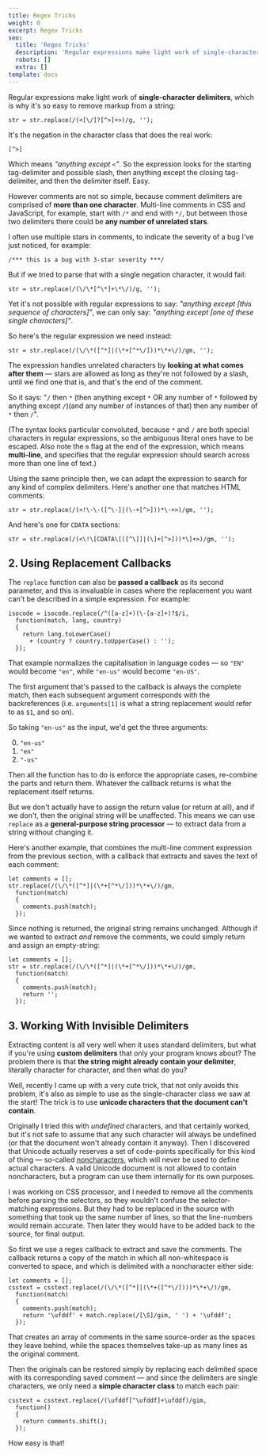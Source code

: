 ```yaml
---
title: Regex Tricks
weight: 0
excerpt: Regex Tricks
seo:
  title: 'Regex Tricks'
  description: 'Regular expressions make light work of single-character delimiters, which is why it's so easy to remove markup from a string:'
  robots: []
  extra: []
template: docs
---
```



Regular expressions make light work of **single-character delimiters**, which is why it's so easy to remove markup from a string:

```
str = str.replace(/(<[\/]?[^>]+>)/g, '');
```

It's the negation in the character class that does the real work:

```
[^>]
```

Which means _"anything except `<`"_. So the expression looks for the starting tag-delimiter and possible slash, then anything except the closing tag-delimiter, and then the delimiter itself. Easy.

However comments are not so simple, because comment delimiters are comprised of **more than one character**. Multi-line comments in CSS and JavaScript, for example, start with `/*` and end with `*/`, but between those two delimiters there could be **any number of unrelated stars**.

I often use multiple stars in comments, to indicate the severity of a bug I've just noticed, for example:

```
/*** this is a bug with 3-star severity ***/
```

But if we tried to parse that with a single negation character, it would fail:

```
str = str.replace(/(\/\*[^\*]+\*\/)/g, '');
```

Yet it's not possible with regular expressions to say: _"anything except \[this sequence of characters\]"_, we can only say: _"anything except \[one of these single characters\]"_.

So here's the regular expression we need instead:

```
str = str.replace(/(\/\*([^*]|(\*+[^*\/]))*\*+\/)/gm, '');
```

The expression handles unrelated characters by **looking at what comes after them** — stars are allowed as long as they're not followed by a slash, until we find one that is, and that's the end of the comment.

So it says: "`/` then `*` (then anything except `*` OR any number of `*` followed by anything except `/`)(and any number of instances of that) then any number of `*` then `/`".

(The syntax looks particular convoluted, because `*` and `/` are both special characters in regular expressions, so the ambiguous literal ones have to be escaped. Also note the `m` flag at the end of the expression, which means **multi-line**, and specifies that the regular expression should search across more than one line of text.)

Using the same principle then, we can adapt the expression to search for any kind of complex delimiters. Here's another one that matches HTML comments:

```
str = str.replace(/(<!\-\-([^\-]|(\-+[^>]))*\-+>)/gm, '');
```

And here's one for `CDATA` sections:

```
str = str.replace(/(<\!\[CDATA\[([^\]]|(\]+[^>]))*\]+>)/gm, '');
```

## 2\. Using Replacement Callbacks

The `replace` function can also be **passed a callback** as its second parameter, and this is invaluable in cases where the replacement you want can't be described in a simple expression. For example:

```
isocode = isocode.replace(/^([a-z]+)(\-[a-z]+)?$/i, 
  function(match, lang, country)
  {
    return lang.toLowerCase() 
      + (country ? country.toUpperCase() : '');
  });
```

That example normalizes the capitalisation in language codes — so `"EN"` would become `"en"`, while `"en-us"` would become `"en-US"`.

The first argument that's passed to the callback is always the complete match, then each subsequent argument corresponds with the backreferences (i.e. `arguments[1]` is what a string replacement would refer to as `$1`, and so on).

So taking `"en-us"` as the input, we'd get the three arguments:

0.  `"en-us"`
1.  `"en"`
2.  `"-us"`

Then all the function has to do is enforce the appropriate cases, re-combine the parts and return them. Whatever the callback returns is what the replacement itself returns.

But we don't actually have to assign the return value (or return at all), and if we don't, then the original string will be unaffected. This means we can use `replace` as a **general-purpose string processor** — to extract data from a string without changing it.

Here's another example, that combines the multi-line comment expression from the previous section, with a callback that extracts and saves the text of each comment:

```
let comments = [];
str.replace(/(\/\*([^*]|(\*+[^*\/]))*\*+\/)/gm, 
  function(match)
  {
    comments.push(match);
  });
```

Since nothing is returned, the original string remains unchanged. Although if we wanted to extract _and_ remove the comments, we could simply return and assign an empty-string:

```
let comments = [];
str = str.replace(/(\/\*([^*]|(\*+[^*\/]))*\*+\/)/gm, 
  function(match)
  {
    comments.push(match);
    return '';
  });
```

## 3\. Working With Invisible Delimiters

Extracting content is all very well when it uses standard delimiters, but what if you're using **custom delimiters** that only your program knows about? The problem there is that **the string might already contain your delimiter**, literally character for character, and then what do you?

Well, recently I came up with a very cute trick, that not only avoids this problem, it's also as simple to use as the single-character class we saw at the start! The trick is to use **unicode characters that the document can't contain**.

Originally I tried this with _undefined_ characters, and that certainly worked, but it's not safe to assume that any such character will always be undefined (or that the document won't already contain it anyway). Then I discovered that Unicode actually reserves a set of code-points specifically for this kind of thing — so-called [noncharacters](http://en.wikipedia.org/wiki/Mapping_of_Unicode_characters#Noncharacters "Mapping of Unicode Characters (wikipedia.org)"), which will never be used to define actual characters. A valid Unicode document is not allowed to contain noncharacters, but a program can use them internally for its own purposes.

I was working on CSS processor, and I needed to remove all the comments before parsing the selectors, so they wouldn't confuse the selector-matching expressions. But they had to be replaced in the source with something that took up the same number of lines, so that the line-numbers would remain accurate. Then later they would have to be added back to the source, for final output.

So first we use a regex callback to extract and save the comments. The callback returns a copy of the match in which all non-whitespace is converted to space, and which is delimited with a noncharacter either side:

```
let comments = [];
csstext = csstext.replace(/(\/\*([^*]|(\*+([^*\/])))*\*+\/)/gm, 
  function(match)
  {
    comments.push(match);
    return '\ufddf' + match.replace(/[\S]/gim, ' ') + '\ufddf';
  });
```

That creates an array of comments in the same source-order as the spaces they leave behind, while the spaces themselves take-up as many lines as the original comment.

Then the originals can be restored simply by replacing each delimited space with its corresponding saved comment — and since the delimiters are single characters, we only need a **simple character class** to match each pair:

```
csstext = csstext.replace(/(\ufddf[^\ufddf]+\ufddf)/gim, 
  function()
  {
    return comments.shift();
  });
```

How easy is that!
